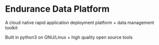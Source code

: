 # Endurance Data Platform

A cloud native rapid application deployment platform + data management toolkit

Built in python3 on GNU/Linux + high quality open source tools
